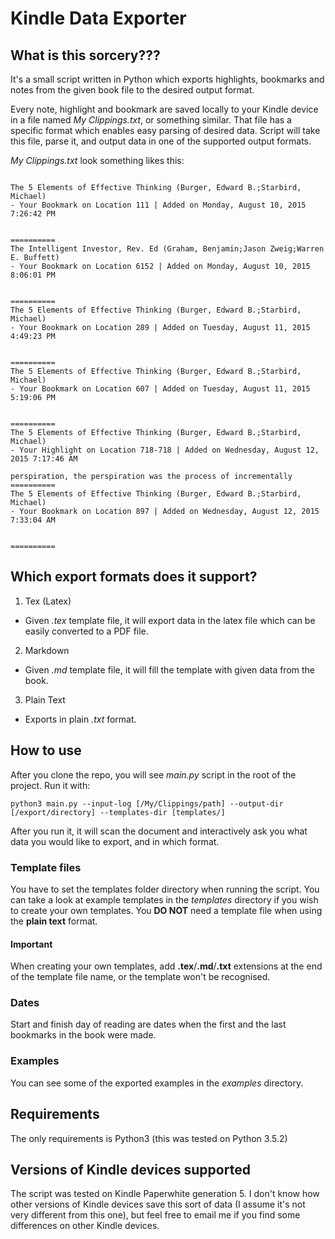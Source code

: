 # Kindle Data Exporter

## What is this sorcery???
It's a small script written in Python which exports highlights, bookmarks
and notes from the given book file to the desired output format.

Every note, highlight and bookmark are saved locally to your Kindle device in a
file named *My Clippings.txt*, or something similar. That file has a specific
format which enables easy parsing of desired data. Script will take this file,
parse it, and output data in one of the supported output formats.

*My Clippings.txt* look something likes this:
```

The 5 Elements of Effective Thinking (Burger, Edward B.;Starbird, Michael)
- Your Bookmark on Location 111 | Added on Monday, August 10, 2015 7:26:42 PM


==========
The Intelligent Investor, Rev. Ed (Graham, Benjamin;Jason Zweig;Warren E. Buffett)
- Your Bookmark on Location 6152 | Added on Monday, August 10, 2015 8:06:01 PM


==========
The 5 Elements of Effective Thinking (Burger, Edward B.;Starbird, Michael)
- Your Bookmark on Location 289 | Added on Tuesday, August 11, 2015 4:49:23 PM


==========
The 5 Elements of Effective Thinking (Burger, Edward B.;Starbird, Michael)
- Your Bookmark on Location 607 | Added on Tuesday, August 11, 2015 5:19:06 PM


==========
The 5 Elements of Effective Thinking (Burger, Edward B.;Starbird, Michael)
- Your Highlight on Location 718-718 | Added on Wednesday, August 12, 2015 7:17:46 AM

perspiration, the perspiration was the process of incrementally
==========
The 5 Elements of Effective Thinking (Burger, Edward B.;Starbird, Michael)
- Your Bookmark on Location 897 | Added on Wednesday, August 12, 2015 7:33:04 AM


==========
```

## Which export formats does it support?
1. Tex (Latex)
  * Given *.tex* template file, it will export data in the latex file which can be
easily converted to a PDF file.

2. Markdown
  * Given *.md* template file, it will fill the template with given data from the book.

3. Plain Text
  * Exports in plain *.txt* format.

## How to use
After you clone the repo, you will see *main.py* script in the root of the
project. Run it with:
```
python3 main.py --input-log [/My/Clippings/path] --output-dir [/export/directory] --templates-dir [templates/]
```
After you run it, it will scan the document and interactively ask you what data
you would like to export, and in which format.

### Template files
You have to set the templates folder directory when running the script. You can
take a look at example templates in the *templates* directory if you wish to
create your own templates. You **DO NOT** need a template file when using the **plain
text** format.

#### **Important**
When creating your own templates, add **.tex**/**.md**/**.txt** extensions at the end
of the template file name, or the template won't be recognised.

### Dates
Start and finish day of reading are dates when the first and the last
bookmarks in the book were made.

### Examples
You can see some of the exported examples in the *examples* directory.

## Requirements
The only requirements is Python3 (this was tested on Python 3.5.2)

## Versions of Kindle devices supported
The script was tested on Kindle Paperwhite generation 5. I don't know how other versions of Kindle 
devices save this sort of data (I assume it's not very different from this one), but feel free to
email me if you find some differences on other Kindle devices.

